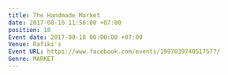 ```yaml
---
title: The Handmade Market
date: 2017-08-16 11:56:00 +07:00
position: 18
Event date: 2017-08-18 00:00:00 +07:00
Venue: Rafiki's
Event URL: https://www.facebook.com/events/1997039740517577/
Genre: MARKET
---
```


